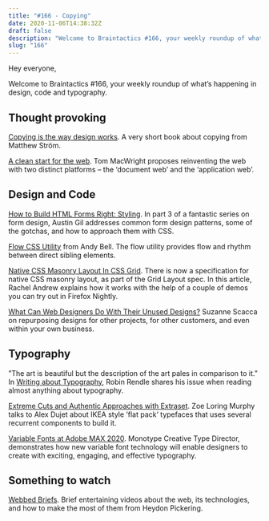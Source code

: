 ```yaml
---
title: "#166 - Copying"
date: 2020-11-06T14:38:32Z
draft: false
description: "Welcome to Braintactics #166, your weekly roundup of what’s happening in design, code and typography."
slug: "166"
---
```


Hey everyone,

Welcome to Braintactics #166, your weekly roundup of what’s happening in design, code and typography.

## Thought provoking

[Copying is the way design works](https://matthewstrom.com/writing/copying/). A very short book about copying from Matthew Ström.

[A clean start for the web](https://macwright.com/2020/08/22/clean-starts-for-the-web.html). Tom MacWright proposes reinventing the web with two distinct platforms – the ‘document web’ and the ‘application web’.

## Design and Code

[How to Build HTML Forms Right: Styling](https://stegosource.com/build-html-forms-right-styling/). In part 3 of a fantastic series on form design, Austin Gil addresses common form design patterns, some of the gotchas, and how to approach them with CSS.

[Flow CSS Utility](https://piccalil.li/quick-tip/flow-css-utility/) from Andy Bell. The flow utility provides flow and rhythm between direct sibling elements.

[Native CSS Masonry Layout In CSS Grid](https://www.smashingmagazine.com/native-css-masonry-layout-css-grid/). There is now a specification for native CSS masonry layout, as part of the Grid Layout spec. In this article, Rachel Andrew explains how it works with the help of a couple of demos you can try out in Firefox Nightly.

[What Can Web Designers Do With Their Unused Designs?](https://www.smashingmagazine.com/2020/11/unused-designs/) Suzanne Scacca on repurposing designs for other projects, for other customers, and even within your own business.

## Typography

”The art is beautiful but the description of the art pales in comparison to it.” In [Writing about Typography](https://www.robinrendle.com/notes/writing-about-typography.html), Robin Rendle shares his issue when reading almost anything about typography.

[Extreme Cuts and Authentic Approaches with Extraset](https://type-01.com/extreme-cuts-and-authentic-approaches-with-extraset/). Zoe Loring Murphy talks to Alex Dujet about IKEA style ’flat pack‘ typefaces that uses several recurrent components to build it.

[Variable Fonts at Adobe MAX 2020](https://www.monotype.com/resources/videos/variable-fonts-adobe-max-2020). Monotype Creative Type Director, demonstrates how new variable font technology will enable designers to create with exciting, engaging, and effective typography.

## Something to watch

[Webbed Briefs](https://briefs.video/). Brief entertaining videos about the web, its technologies, and how to make the most of them from Heydon Pickering.
